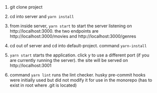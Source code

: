 1. git clone project

2. cd into server and `yarn install`

3. from inside server, `yarn start` to start the server listening on http://localhost:3000. the two endpoints are http://localhost:3000/movies and http://localhost:3000/genres

4. cd out of server and cd into default-project. command `yarn-install`

5. `yarn start` starts the application. click y to use a different port (if you are currently running the server). the site will be served on http://localhost:3001

6. command `yarn lint` runs the lint checker. husky pre-commit hooks were initially used but did not modify it for use in the monorepo (has to exist in root where .git is located)
